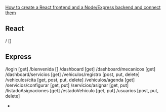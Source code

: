 [How to create a React frontend and a Node/Express backend and connect them](https://www.freecodecamp.org/news/create-a-react-frontend-a-node-express-backend-and-connect-them-together-c5798926047c/)

## React

/                     []

## Express

/login                [get]
/bienvenida           []
/dashboard            [get]
/dashboard/mecanicos  [get]
/dashboard/servicios  [get]
/vehiculos/registro   [post, put, delete]
/vehiculos/cita       [get, post, put, delete]
/vehiculos/agenda     [get]
/servicios/configurar [get, put]
/servicios/asignar    [get, put]
/listadoAsignaciones  [get]
/estadoVehiculo       [get, put]
/usuarios             [post, put, delete]




-